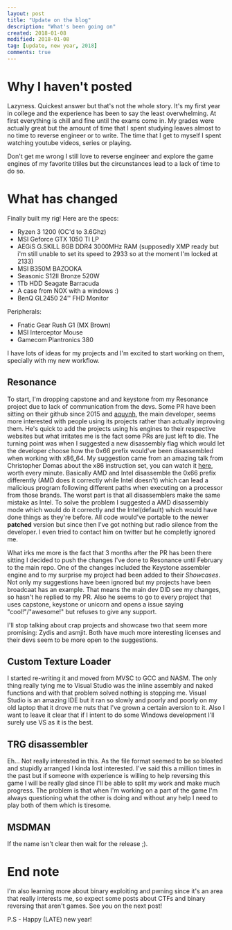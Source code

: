 ```yaml
---
layout: post
title: "Update on the blog"
description: "What's been going on"
created: 2018-01-08
modified: 2018-01-08
tag: [update, new year, 2018]
comments: true
---
```



# Why I haven't posted


Lazyness. Quickest answer but that's not the whole story. It's my first year in college and the experience has been to say the least overwhelming. At first everything is chill and fine until the exams come in. My grades were actually great but the amount of time that I spent studying leaves almost to no time to reverse engineer or to write. The time that I get to myself I spent watching youtube videos, series or playing.

Don't get me wrong I still love to reverse engineer and explore the game engines of my favorite titiles but the circunstances lead to a lack of time to do so.

# What has changed

Finally built my rig! Here are the specs:

* Ryzen 3 1200 (OC'd to 3.6Ghz)
* MSI Geforce GTX 1050 TI LP
* AEGiS G.SKILL 8GB DDR4 3000MHz RAM (supposedly XMP ready but i'm still unable to set its speed to 2933 so at the moment I'm locked at 2133)
* MSI B350M BAZOOKA
* Seasonic S12II Bronze 520W
* 1Tb HDD Seagate Barracuda
* A case from NOX with a windows :)
* BenQ GL2450 24'' FHD Monitor

Peripherals:
* Fnatic Gear Rush G1 (MX Brown)
* MSI Interceptor Mouse
* Gamecom Plantronics 380

I have lots of ideas for my projects and I'm excited to start working on them, specially with my new workflow.

## Resonance


To start, I'm dropping capstone and and keystone from my Resonance project due to lack of communication from the devs. Some PR have been sitting on their github since 2015 and [aquynh](https://github.com/aquynh), the main developer, seems more interested with people using its projects rather than actually improving them. He's quick to add the projects using his engines to their respective websites but what irritates me is the fact some PRs are just left to die. The turning point was when I suggested a new disassembly flag which would let the developer choose how the 0x66 prefix would've been disassembled when working with x86_64. My suggestion came from an amazing talk from Christopher Domas about the x86 instruction set, you can watch it [here](https://www.youtube.com/watch?v=KrksBdWcZgQ&feature=youtu.be&t=32m49s), worth every minute. Basically AMD and Intel disassemble the 0x66 prefix differently (AMD does it correctly while Intel doesn't) which can lead a malicious program following different paths when executing on a processor from those brands. The worst part is that all disassemblers make the same mistake as Intel. To solve the problem I suggested a AMD disassembly mode which would do it correctly and the Intel(default) which would have done things as they're before. All code would've portable to the newer **patched** version but since then I've got nothing but radio silence from the developer. I even tried to contact him on twitter but he completly ignored me.

What irks me more is the fact that 3 months after the PR has been there sitting I decided to push the changes I've done to Resonance until February to the main repo. One of the changes included the Keystone assembler engine and to my surprise my project had been added to their *Showcases*. Not only my suggestions have been ignored but my projects have been broadcaat has an example. That means the main dev DID see my changes, so hasn't he replied to my PR. Also he seems to go to every project that uses capstone, keystone or unicorn and opens a issue saying "cool!"/"awesome!" but refuses to give any support.

I'll stop talking about crap projects and showcase two that seem more promising: Zydis and asmjit. Both have much more interesting licenses and their devs seem to be more open to the suggestions.


## Custom Texture Loader


I started re-writing it and moved from MVSC to GCC and NASM. The only thing really tying me to Visual Studio was the inline assembly and naked functions and with that problem solved nothing is stopping me. Visual Studio is an amazing IDE but it ran so slowly and poorly and poorly on my old laptop that it drove me nuts that I've grown a certain aversion to it. Also I want to leave it clear that if I intent to do some Windows development I'll surely use VS as it is the best.


## TRG disassembler


Eh... Not really interested in this. As the file format seemed to be so bloated and stupidly arranged I kinda lost interested. I've said this a million times in the past but if someone with experience is willing to help reversing this game I will be really glad since I'll be able to split my work and make much progress. The problem is that when I'm working on a part of the game I'm always questioning what the other is doing and without any help I need to play both of them which is tiresome.


## MSDMAN


If the name isn't clear then wait for the release ;).


# End note


I'm also learning more about binary exploiting and pwning since it's an area that really interests me, so expect some posts about CTFs and binary reversing that aren't games. See you on the next post!

P.S - Happy (LATE) new year!
